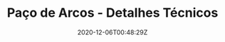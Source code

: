 ---
title: "Paço de Arcos - Detalhes Técnicos"
date: 2020-12-06T00:48:29Z
draft: false
address: "R. Costa Pinto, nº98 - 104"
city: "Paço de Arcos"
categories: ["reabilitacao"] 
---